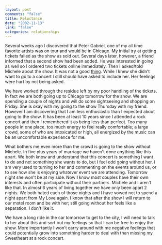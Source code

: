 ```yaml
--- 
layout: post
comments: "false"
title: Reluctance
date: "2002-11-13"
link: "false"
categories: relationships
---
```

Several weeks ago I discovered that Peter Gabriel, one of my all time favorite artists was on tour and would be in Chicago. My initial try at getting tickets failed as the show as sold out. Several days later, however, a friend informed that a second show had been added. He was interested in going as well so I ordered two tickets online immediately. Then I asked/told Michele about the show. It was not a good <a href="http://www.zanshin.net/blogs/000052.html">thing</a>. While I knew she didn't want to go to a concert I still should have asked to include her. Her feelings were hurt by not being asked.

We have worked through the residue left by my poor handling of the tickets. In fact we are both going up to Chicago tomorrow for the show. We are spending a couple of nights and will do some sightseeing and shopping on Friday. She is okay with my going to the show Thursday with my friend. However I am discovering that I am less enthusiastic than I expected about going to the show. It has been at least 10 years since I attended a rock concert and then I remembered it as being less than perfect. Too many people in one place, too much energy to feel really comfortable; a large crowd, some of who are intoxicated or high, all energized by the music can be an uncomfortable experience for me.

What bothers me even more than the crowd is going to the show without Michele. In five plus years of marriage we haven't done anything like this apart. We both know and understand that this concert is something I want to do and not something she wants to do, but I feel odd going without her. I am very used to turning to her and commenting on the events around us, or to see how she is enjoying whatever event we are attending. Tomorrow night she won't be at my side. Now I know most couples have their own interests and often participate without their partners. Michele and I aren't like that. In almost 6 years of living together we have only been apart 2 nights. We both hated each of those nights and I have vowed not to spend a night apart from My Love again. I know that after the show I will return to our motel room and be with her; still going without her feels like a separation. I don't like it.

We have a long ride in the car tomorrow to get to the city, I will need to talk to her about this and sort out my feelings so that I can be free to enjoy the show. More importantly I won't carry around with me negative feelings that could potentially grow into something harder to deal with than missing my Sweetheart at a rock concert.
